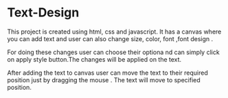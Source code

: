 # Text-Design
This project is created using html, css and javascript. 
It has a canvas where you can add text and user can also change size, color, font ,font design .

For doing these changes user can choose their optiona nd can simply click on apply style button.The changes will be applied on the text.

After adding the text to canvas user can move the text to their required position just by dragging the mouse .
The text will move to specified position.
